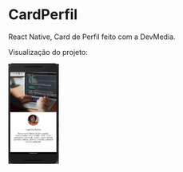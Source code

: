 # CardPerfil
React Native, Card de Perfil feito com a DevMedia.

Visualização do projeto:


<img 
  width=20% 
  border-radius=20px
  src="./assets/CardPerfil App.png"
  />
